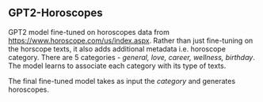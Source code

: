 ## GPT2-Horoscopes

GPT2 model fine-tuned on horoscopes data from https://www.horoscope.com/us/index.aspx. Rather than just fine-tuning on the horscope texts, it also adds additional metadata i.e. horoscope category. There are 5 categories - *general, love, career, wellness, birthday*. The model learns to associate each category with its type of texts.

The final fine-tuned model takes as input the *category* and generates horoscopes.